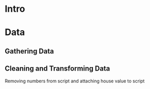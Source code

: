# Intro

# Data 

## Gathering Data

## Cleaning and Transforming Data

Removing numbers from script and attaching house value to script
